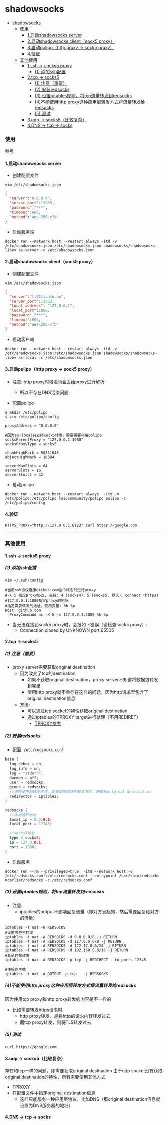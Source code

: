 # shadowsocks

<!-- @import "[TOC]" {cmd="toc" depthFrom=1 depthTo=6 orderedList=false} -->
<!-- code_chunk_output -->

- [shadowsocks](#shadowsocks)
    - [使用](#使用)
      - [1.启动shadowsocks server](#1启动shadowsocks-server)
      - [2.启动shadowsocks client（sock5 proxy）](#2启动shadowsocks-clientsock5-proxy)
      - [3.启动polipo（http proxy -> sock5 proxy）](#3启动polipohttp-proxy---sock5-proxy)
      - [4.验证](#4验证)
    - [其他使用](#其他使用)
      - [1.ssh -> socks5 proxy](#1ssh---socks5-proxy)
        - [(1) 添加ssh配置](#1-添加ssh配置)
      - [2.tcp -> socks5](#2tcp---socks5)
        - [(1) 注意（重要）](#1-注意重要)
        - [(2) 安装redsocks](#2-安装redsocks)
        - [(3) 设置iptables规则，将tcp流量转发到redsocks](#3-设置iptables规则将tcp流量转发到redsocks)
        - [(4)不能使用http proxy这种应用层转发方式将流量转发给redsocks](#4不能使用http-proxy这种应用层转发方式将流量转发给redsocks)
        - [(5) 测试](#5-测试)
      - [3.udp -> socks5（比较复杂）](#3udp---socks5比较复杂)
      - [4.DNS -> tcp -> socks](#4dns---tcp---socks)

<!-- /code_chunk_output -->

### 使用

[参考](https://github.com/shadowsocks/shadowsocks-libev)

#### 1.启动shadowsocks server
* 创建配置文件
```shell
vim /etc/shadowsocks.json
```
```json
{
  "server":"0.0.0.0",
  "server_port":13863,
  "password":"***",
  "timeout":600,
  "method":"aes-256-cfb"
}
```

* 启动服务端
```shell
docker run --network host --restart always -itd -v /etc/shadowsocks.json:/etc/shadowsocks.json shadowsocks/shadowsocks-libev ss-server -c /etc/shadowsocks.json
```

#### 2.启动shadowsocks client（sock5 proxy）

* 创建配置文件
```shell
vim /etc/shadowsocks.json
```
```json
{
  "server":"t.91tianlu.pw",
  "server_port":13863,
  "local_address": "127.0.0.1",
  "local_port":1080,
  "password":"***",
  "timeout":600,
  "method":"aes-256-cfb"
}
```

* 启动客户端
```shell
docker run --network host --restart always -itd -v /etc/shadowsocks.json:/etc/shadowsocks.json shadowsocks/shadowsocks-libev ss-local -c /etc/shadowsocks.json
```

#### 3.启动polipo（http proxy -> sock5 proxy）

* 注意: http proxy时域名也会丢给proxy进行解析
  * 所以不存在DNS污染问题

* 配置polipo
```shell
$ mkdir /etc/polipo
$ vim /etc/polipo/config

proxyAddress = "0.0.0.0"

#因为ss-local只支持sock5转发，需要需要利用polipo
socksParentProxy = "127.0.0.1:1080"
socksProxyType = socks5

chunkHighMark = 50331648
objectHighMark = 16384

serverMaxSlots = 64
serverSlots = 16
serverSlots1 = 32
```

* 启动polipo
```shell
docker run --network host --restart always  -itd -v /etc/polipo:/etc/polipo lsiocommunity/polipo polipo -c /etc/polipo/config
```

#### 4.验证

```shell
HTTPS_PROXY="http://127.0.0.1:8123" curl https://google.com
```

***

### 其他使用

#### 1.ssh -> socks5 proxy

##### (1) 添加ssh配置
```shell
vim ~/.ssh/config

#当用ssh协议连接github.com这个域名时进行proxy
#-X 5 指定proxy协议, 支持: 4 (socks4)、5 (socks5, 默认)、connect (https)
#127.0.0.1:1080指定proxy的地址
#指定需要转发的地址，使用变量: %h %p
Host  github.com
  ProxyCommand nc -X 5 -x 127.0.0.1:1080 %h %p
```

* 当无法连接到sock5 proxy时，会报如下错误（请检查sock5 proxy）:
  * Connection closed by UNKNOWN port 65535

#### 2.tcp -> socks5

##### (1) 注意（重要）
* proxy server需要获取original destination
  * 因为改变了tcp的destination
    * 如果不获取original destination，proxy server不知道将数据包转发到哪里
    * 使用http proxy就不会存在这样的问题，因为http请求里包含了original destination信息
  * 方法:
    * 可以通过tcp socket的特性获取original destination
    * 通过iptables的TPROXY target进行处理（不用REDIRET）
      * [TPROXY参考](https://powerdns.org/tproxydoc/tproxy.md.html)

##### (2) 安装redsocks
* 配置: `/etc/redsocks.conf`
```go
base {
  log_debug = on;
  log_info = on;
  log = "stderr";
  daemon = off;
  user = redsocks;
  group = redsocks;
  //说明使用的转发方式，需要根据具体的转发方式，获取到original destination
  redirector = iptables;
}

redsocks {
  //本地监听地址
  local_ip = 0.0.0.0;
  local_port = 12345;

  //socks5地址
  type = socks5;
  ip = 127.0.0.1;
  port = 1080;
}
```

* 启动服务
```shell
docker run --rm --privileged=true  -itd --network host -v /etc/redsocks.conf:/etc/redsocks.conf --entrypoint /usr/sbin/redsocks  ncarlier/redsocks -c /etc/redsocks.conf
```

##### (3) 设置iptables规则，将tcp流量转发到redsocks
* 注意:
  * iptables的output不影响回复流量（即对方发起的，然后需要回复给对方的流量）
```shell
iptables -t nat -N REDSOCKS
#设置哪些不转发
iptables -t nat -A REDSOCKS -d 0.0.0.0/8 -j RETURN
iptables -t nat -A REDSOCKS -d 127.0.0.0/8 -j RETURN
iptables -t nat -A REDSOCKS -d 172.17.0.0/24 -j RETURN
iptables -t nat -A REDSOCKS -d 192.168.0.0/16 -j RETURN
#其余的都转发
iptables -t nat -A REDSOCKS -p tcp -j REDIRECT --to-ports 12345

#使规则生效
iptables -t nat -A OUTPUT -p tcp   -j REDSOCKS
```

##### (4)不能使用http proxy这种应用层转发方式将流量转发给redsocks
因为使用tcp proxy和http proxy转发的内容是不一样的
* 比如需要转发https请求时
  * http proxy转发，是将http的请求内容转发过去
  * 而tcp proxy转发，则将TLS转发过去

##### (5) 测试
```shell
curl https://google.com
```

#### 3.udp -> socks5（比较复杂）
存在和tcp一样的问题，即需要获取original destination
由于udp socket没有获取original destination的特性，所有需要使用其他方式
* TPROXY
* 在配置文件中指定original destination信息
  * 这样只能服务一种应用层协议，比如DNS（那original destination信息就设置为DNS服务器的地址）

#### 4.DNS -> tcp -> socks